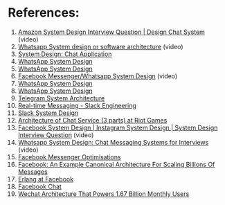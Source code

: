 
# References:

1. [Amazon System Design Interview Question | Design Chat System](https://www.youtube.com/watch?v=FqpEKEfForY&list=PLOAph0xkZvSuqy8yq_0D6NEABhmSTRYrN&index=9) (video)
2. [Whatsapp System design or software architecture](https://www.youtube.com/watch?v=L7LtmfFYjc4&list=PLkQkbY7JNJuBoTemzQfjym0sqbOHt5fnV&index=9) (video)
3. [System Design: Chat Application](https://medium.com/@m.romaniiuk/system-design-chat-application-1d6fbf21b372)
4. [WhatsApp System Design](https://jinlow.medium.com/whatsapp-system-design-3750ef4d8b80)
5. [WhatsApp System Design](https://medium.com/@karan99/system-design-whatsapp-791c6c201161)
6. [Facebook Messenger/Whatsapp System Design](https://www.youtube.com/watch?v=RjQjbJ2UJDg) (video)
7. [WhatsApp System Design](https://levelup.gitconnected.com/whatsapp-system-design-14f0fbc1c1f5)
8. [WhatsApp System Design](https://jinlow.medium.com/whatsapp-system-design-3750ef4d8b80)
9. [Telegram System Architecture](https://interviewnoodle.com/telegram-system-architecture-ddf9f7d358de)
10. [Real-time Messaging - Slack Engineering](https://slack.engineering/real-time-messaging/)
11. [Slack System Design](https://faun.pub/slack-system-design-ce91167a8cc7)
12. [Architecture of Chat Service (3 parts) at Riot Games](https://engineering.riotgames.com/news/chat-service-architecture-persistence)
13. [Facebook System Design | Instagram System Design | System Design Interview Question](https://www.youtube.com/watch?v=9-hjBGxuiEs) (video)
14. [Whatsapp System Design: Chat Messaging Systems for Interviews](https://www.youtube.com/watch?v=vvhC64hQZMk&list=PLMCXHnjXnTnvo6alSjVkgxV-VH6EPyvoX&index=9) (video)
15. [Facebook Messenger Optimisations](https://spectrum.ieee.org/how-facebooks-software-engineers-prepare-messenger-for-new-years-eve)
16. [Facebook: An Example Canonical Architecture For Scaling Billions Of Messages](http://highscalability.com/blog/2011/5/17/facebook-an-example-canonical-architecture-for-scaling-billi.html)
17. [Erlang at Facebook](http://www.erlang-factory.com/upload/presentations/31/EugeneLetuchy-ErlangatFacebook.pdf)
18. [Facebook Chat](https://www.facebook.com/note.php?note_id=14218138919&id=9445547199&index=0)
19. [Wechat Architecture That Powers 1.67 Billion Monthly Users](https://newsletter.systemdesign.one/p/chat-application-architecture?utm_source=substack&publication_id=1511845&post_id=137935794&utm_medium=email&utm_content=share&utm_campaign=email-share&triggerShare=true&isFreemail=true&r=1vxw4z)
